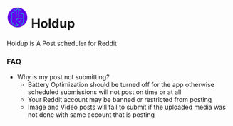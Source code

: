 # <img src="./.github/readme-images/icon-round.png" width="48"> Holdup

Holdup is A Post scheduler for Reddit


### FAQ

- Why is my post not submitting?
    - Battery Optimization should be turned off for the app otherwise scheduled submissions will not post on time or at all
    - Your Reddit account may be banned or restricted from posting
    - Image and Video posts will fail to submit if the uploaded media was not done with same account that is posting  
